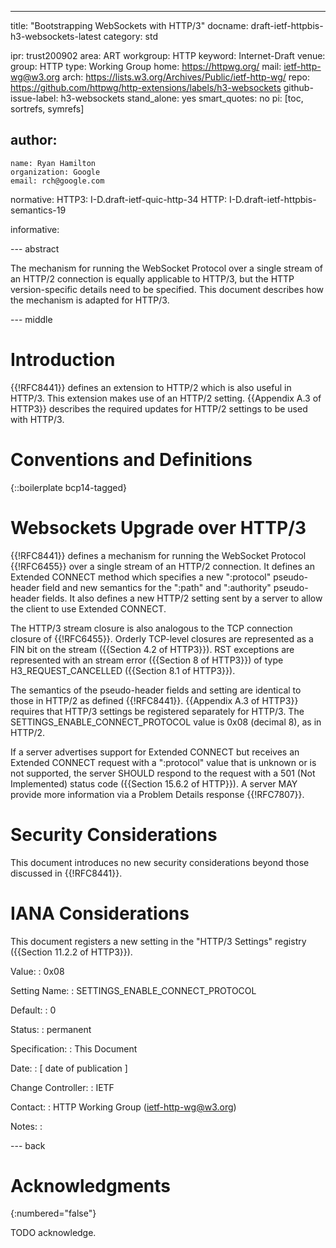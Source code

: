 ---
title: "Bootstrapping WebSockets with HTTP/3"
docname: draft-ietf-httpbis-h3-websockets-latest
category: std

ipr: trust200902
area: ART
workgroup: HTTP
keyword: Internet-Draft
venue:
  group: HTTP
  type: Working Group
  home: https://httpwg.org/
  mail: ietf-http-wg@w3.org
  arch: https://lists.w3.org/Archives/Public/ietf-http-wg/
  repo: https://github.com/httpwg/http-extensions/labels/h3-websockets
github-issue-label: h3-websockets
stand_alone: yes
smart_quotes: no
pi: [toc, sortrefs, symrefs]

author:
 -
    name: Ryan Hamilton
    organization: Google
    email: rch@google.com

normative:
  HTTP3: I-D.draft-ietf-quic-http-34
  HTTP: I-D.draft-ietf-httpbis-semantics-19

informative:


--- abstract

The mechanism for running the WebSocket Protocol over a single stream
of an HTTP/2 connection is equally applicable to HTTP/3, but the HTTP
version-specific details need to be specified. This document describes
how the mechanism is adapted for HTTP/3.

--- middle

# Introduction

{{!RFC8441}} defines an extension to HTTP/2 which is also useful in HTTP/3.
This extension makes use of an HTTP/2 setting.  {{Appendix A.3 of HTTP3}}
describes the required updates for HTTP/2 settings to be used with HTTP/3.


# Conventions and Definitions

{::boilerplate bcp14-tagged}

# Websockets Upgrade over HTTP/3

{{!RFC8441}} defines a mechanism for running the WebSocket Protocol
{{!RFC6455}} over a single stream of an HTTP/2 connection. It defines
an Extended CONNECT method which specifies a new ":protocol"
pseudo-header field and new semantics for the ":path" and ":authority"
pseudo-header fields. It also defines a new HTTP/2 setting sent by a server to
allow the client to use  Extended CONNECT.

The HTTP/3 stream closure is also analogous to the TCP connection
closure of {{!RFC6455}}. Orderly TCP-level closures are represented as
a FIN bit on the stream ({{Section 4.2 of HTTP3}}). RST exceptions are
represented with an stream error ({{Section 8 of HTTP3}}) of type
H3_REQUEST_CANCELLED ({{Section 8.1 of HTTP3}}).

The semantics of the pseudo-header fields and setting are identical to those
in HTTP/2 as defined {{!RFC8441}}. {{Appendix A.3 of HTTP3}} requires that
HTTP/3 settings be registered separately for HTTP/3. The
SETTINGS_ENABLE_CONNECT_PROTOCOL value is 0x08 (decimal 8), as in HTTP/2.

If a server advertises support for Extended CONNECT but receives an
Extended CONNECT request with a ":protocol" value that is unknown or is
not supported, the server SHOULD respond to the request with a 501 (Not
Implemented) status code ({{Section 15.6.2 of HTTP}}). A server MAY
provide more information via a Problem Details response {{!RFC7807}}.

# Security Considerations

This document introduces no new security considerations beyond those
discussed in {{!RFC8441}}.

# IANA Considerations

This document registers a new setting in the "HTTP/3 Settings"
registry ({{Section 11.2.2 of HTTP3}}).

Value:
: 0x08

Setting Name:
: SETTINGS_ENABLE_CONNECT_PROTOCOL

Default:
: 0

Status:
: permanent

Specification:
: This Document

Date:
: [ date of publication ]

Change Controller:
: IETF

Contact:
: HTTP Working Group (ietf-http-wg@w3.org)

Notes:
: <!-- -->

--- back

# Acknowledgments
{:numbered="false"}

TODO acknowledge.
